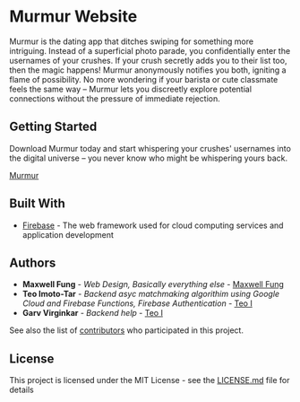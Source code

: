 # Murmur Website

Murmur is the dating app that ditches swiping for something more intriguing. 
Instead of a superficial photo parade, you confidentially enter the usernames of your crushes. 
If your crush secretly adds you to their list too, then the magic happens! Murmur anonymously notifies you both, igniting a flame of possibility. 
No more wondering if your barista or cute classmate feels the same way – 
Murmur lets you discreetly explore potential connections without the pressure of immediate rejection. 

## Getting Started

Download Murmur today and start whispering your crushes' usernames into the digital universe – you never know who might be whispering yours back.

[Murmur](https://murmurmatch.com/)

## Built With

* [Firebase](https://firebase.google.com/docs) - The web framework used for cloud computing services and application development

## Authors

* **Maxwell Fung** - *Web Design, Basically everything else* - [Maxwell Fung](https://github.com/MaxwellFung)
* **Teo Imoto-Tar** - *Backend asyc matchmaking algorithim using Google Cloud and Firebase Functions, Firebase Authentication* - [Teo I](https://github.com/teooi)
* **Garv Virginkar** - *Backend help* - [Teo I](https://github.com/teooi)

See also the list of [contributors](https://github.com/MaxwellFung/MurmurWebsite/graphs/contributors) who participated in this project.

## License

This project is licensed under the MIT License - see the [LICENSE.md](LICENSE.md) file for details


